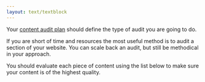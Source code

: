 ```yaml
---
layout: text/textblock
---
```


Your [content audit plan](/content-strategy/content-auditing/plan-your-audit/) should define the type of audit you are going to do.

If you are short of time and resources the most useful method is to audit a section of your website. You can scale back an audit, but still be methodical in your approach.

You should evaluate each piece of content using the list below to make sure your content is of the highest quality.

